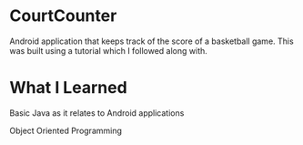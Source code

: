 # CourtCounter

Android application that keeps track of the score of a basketball game. This was built using a tutorial which I followed along with.

# What I Learned

Basic Java as it relates to Android applications

Object Oriented Programming

